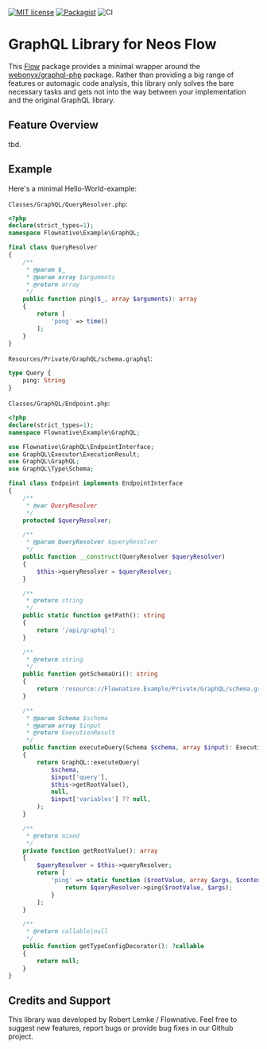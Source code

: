 [![MIT license](http://img.shields.io/badge/license-MIT-brightgreen.svg)](http://opensource.org/licenses/MIT)
[![Packagist](https://img.shields.io/packagist/v/flownative/graphql.svg)](https://packagist.org/packages/flownative/graphql)
![CI](https://github.com/flownative/flow-graphql/workflows/CI/badge.svg?branch=master)

# GraphQL Library for Neos Flow

This [Flow](https://flow.neos.io) package provides a minimal wrapper
around the [webonyx/graphql-php](https://github.com/webonyx/graphql-php)
package. Rather than providing a big range of features or automagic code
analysis, this library only solves the bare necessary tasks and gets not
into the way between your implementation and the original GraphQL
library.

## Feature Overview

tbd.

## Example

Here's a minimal Hello-World-example:

`Classes/GraphQL/QueryResolver.php`:
```php
<?php
declare(strict_types=1);
namespace Flownative\Example\GraphQL;

final class QueryResolver
{
    /**
     * @param $_
     * @param array $arguments
     * @return array
     */
    public function ping($_, array $arguments): array
    {
        return [
            'pong' => time()
        ];
    }
}
```

`Resources/Private/GraphQL/schema.graphql`:
```graphql
type Query {
    ping: String
}
```

`Classes/GraphQL/Endpoint.php`:
```php
<?php
declare(strict_types=1);
namespace Flownative\Example\GraphQL;

use Flownative\GraphQL\EndpointInterface;
use GraphQL\Executor\ExecutionResult;
use GraphQL\GraphQL;
use GraphQL\Type\Schema;

final class Endpoint implements EndpointInterface
{
    /**
     * @var QueryResolver
     */
    protected $queryResolver;

    /**
     * @param QueryResolver $queryResolver
     */
    public function __construct(QueryResolver $queryResolver)
    {
        $this->queryResolver = $queryResolver;
    }

    /**
     * @return string
     */
    public static function getPath(): string
    {
        return '/api/graphql';
    }

    /**
     * @return string
     */
    public function getSchemaUri(): string
    {
        return 'resource://Flownative.Example/Private/GraphQL/schema.graphql';
    }

    /**
     * @param Schema $schema
     * @param array $input
     * @return ExecutionResult
     */
    public function executeQuery(Schema $schema, array $input): ExecutionResult
    {
        return GraphQL::executeQuery(
            $schema,
            $input['query'],
            $this->getRootValue(),
            null,
            $input['variables'] ?? null,
        );
    }

    /**
     * @return mixed
     */
    private function getRootValue(): array
    {
        $queryResolver = $this->queryResolver;
        return [
            'ping' => static function ($rootValue, array $args, $context) use ($queryResolver) {
                return $queryResolver->ping($rootValue, $args);
            }
        ];
    }

    /**
     * @return callable|null
     */
    public function getTypeConfigDecorator(): ?callable
    {
        return null;
    }
}

```

## Credits and Support

This library was developed by Robert Lemke / Flownative. Feel free to
suggest new features, report bugs or provide bug fixes in our Github
project.
